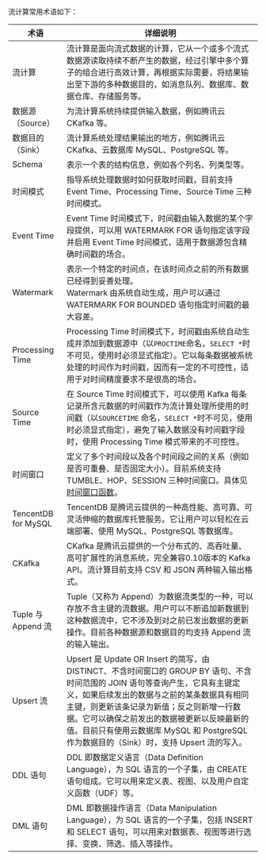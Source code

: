 流计算常用术语如下：

| 术语                | 详细说明                                                     |
| ------------------- | ------------------------------------------------------------ |
| 流计算              | 流计算是面向流式数据的计算，它从一个或多个流式数据源读取持续不断产生的数据，经过引擎中多个算子的组合进行高效计算，再根据实际需要，将结果输出至下游的多种数据目的，如消息队列、数据库、数据仓库、存储服务等。 |
| 数据源（Source）    | 为流计算系统持续提供输入数据，例如腾讯云 CKafka 等。         |
| 数据目的（Sink）    | 流计算系统处理结果输出的地方，例如腾讯云 CKafka、云数据库 MySQL、PostgreSQL 等。 |
| Schema              | 表示一个表的结构信息，例如各个列名、列类型等。             |
| 时间模式            | 指导系统处理数据时如何获取时间戳，目前支持 Event Time、Processing Time、Source Time 三种时间模式。 |
| Event Time          | Event Time 时间模式下，时间戳由输入数据的某个字段提供，可以用 WATERMARK FOR 语句指定该字段并启用 Event Time 时间模式，适用于数据源包含精确时间戳的场合。 |
| Watermark           | 表示一个特定的时间点，在该时间点之前的所有数据已经得到妥善处理。<br>Watermark 由系统自动生成，用户可以通过 WATERMARK FOR BOUNDED 语句指定时间戳的最大容差。 |
| Processing Time     | Processing Time 时间模式下，时间戳由系统自动生成并添加到数据源中（以`PROCTIME`命名，`SELECT *`时不可见，使用时必须显式指定）。它以每条数据被系统处理的时间作为时间戳，因而有一定的不可控性，适用于对时间精度要求不是很高的场合。 |
| Source Time         | 在 Source Time 时间模式下，可以使用 Kafka 每条记录所含元数据的时间戳作为流计算处理所使用的时间戳（以`SOURCETIME` 命名，`SELECT *`时不可见，使用时必须显式指定），避免了输入数据没有时间戳字段时，使用 Processing Time 模式带来的不可控性。 |
| 时间窗口            | 定义了多个时间段以及各个时间段之间的关系（例如是否可重叠、是否固定大小）。目前系统支持 TUMBLE、HOP、SESSION 三种时间窗口。具体见 [时间窗口函数](/document/product/849/18075)。 |
| TencentDB for MySQL | TencentDB 是腾讯云提供的一种高性能、高可靠、可灵活伸缩的数据库托管服务。它让用户可以轻松在云端部署、使用 MySQL、PostgreSQL 等数据库。 |
| CKafka              | CKafka 是腾讯云提供的一个分布式的、高吞吐量、高可扩展性的消息系统，完全兼容0.10版本的 Kafka API。流计算目前支持 CSV 和 JSON 两种输入输出格式。 |
| Tuple 与 Append 流  | Tuple（又称为 Append）为数据流类型的一种，可以存放不含主键的流数据。用户可以不断追加新数据到这种数据流中，它不涉及到对之前已发出数据的更新操作。目前各种数据源和数据目的均支持 Append 流的输入输出。 |
| Upsert 流           | Upsert 是 Update OR Insert 的简写，由 DISTINCT、不含时间窗口的 GROUP BY 语句、不含时间范围的 JOIN 语句等查询产生，它具有主键定义，如果后续发出的数据与之前的某条数据具有相同主键，则更新该条记录为新值；反之则新增一行数据。它可以确保之前发出的数据被更新以反映最新的值。目前只有使用云数据库 MySQL 和 PostgreSQL 作为数据目的（Sink）时，支持 Upsert 流的写入。 |
| DDL 语句            | DDL 即数据定义语言（Data Definition Language），为 SQL 语言的一个子集，由 CREATE 语句组成。它可以用来定义表、视图、以及用户自定义函数（UDF）等。 |
| DML 语句            | DML 即数据操作语言（Data Manipulation Language），为 SQL 语言的一个子集，包括 INSERT 和 SELECT 语句，可以用来对数据表、视图等进行选择、变换、筛选、插入等操作。 |
